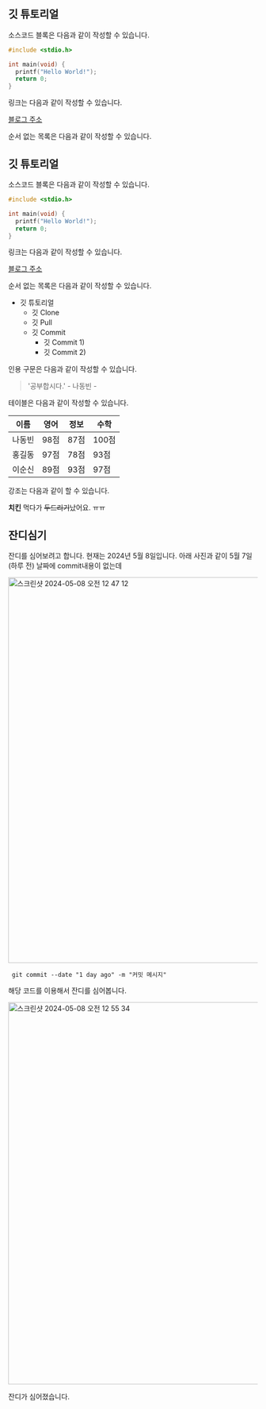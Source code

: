 ## 깃 튜토리얼

소스코드 블록은 다음과 같이 작성할 수 있습니다.

```c
#include <stdio.h>

int main(void) {
  printf("Hello World!");
  return 0;
}
```

링크는 다음과 같이 작성할 수 있습니다.

[블로그 주소](https://blog.naver.com/ndb796)

순서 없는 목록은 다음과 같이 작성할 수 있습니다.
## 깃 튜토리얼

소스코드 블록은 다음과 같이 작성할 수 있습니다.

```c
#include <stdio.h>

int main(void) {
  printf("Hello World!");
  return 0;
}
```

링크는 다음과 같이 작성할 수 있습니다.

[블로그 주소](https://blog.naver.com/ndb796)

순서 없는 목록은 다음과 같이 작성할 수 있습니다.

* 깃 튜토리얼
    * 깃 Clone
    * 깃 Pull
    * 깃 Commit
        * 깃 Commit 1)
        * 깃 Commit 2)

인용 구문은 다음과 같이 작성할 수 있습니다.

> '공부합시다.' - 나동빈 -

테이블은 다음과 같이 작성할 수 있습니다.

이름|영어|정보|수학
---|---|---|---|
나동빈|98점|87점|100점|
홍길동|97점|78점|93점|
이순신|89점|93점|97점|

강조는 다음과 같이 할 수 있습니다.

**치킨** 먹다가 ~~두드리기~~났어요. ㅠㅠ



## 잔디심기
잔디를 심어보려고 합니다. 현재는 2024년 5월 8일입니다. 아래 사진과 같이 5월 7일(하루 전) 날짜에 commit내용이 없는데

<img width="777" alt="스크린샷 2024-05-08 오전 12 47 12" src="https://github.com/Yangdaehan/git/assets/68599095/0c222dc8-41ca-49a9-90cf-87313840f674">

```
 git commit --date "1 day ago" -m "커밋 메시지"
```

해당 코드를 이용해서 잔디를 심어봅니다.

<img width="770" alt="스크린샷 2024-05-08 오전 12 55 34" src="https://github.com/Yangdaehan/git/assets/68599095/258a2655-b1e7-414d-bd5a-455be1f912d7">

잔디가 심어졌습니다.
































